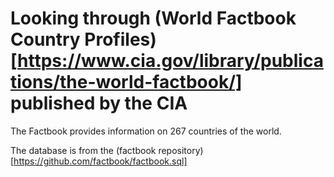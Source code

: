 # Looking through (World Factbook Country Profiles)[https://www.cia.gov/library/publications/the-world-factbook/] published by the CIA

The Factbook provides information on 267 countries of the world.

The database is from the (factbook repository)[https://github.com/factbook/factbook.sql]
